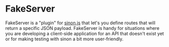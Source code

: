 # FakeServer

FakeServer is a "plugin" for [sinon.js](http://sinonjs.org/) that let's you define routes that will return a specific JSON payload. FakeServer is handy for situations where you are developing a client-side application for an API that doesn't exist yet or for making testing with sinon a bit more user-friendly.